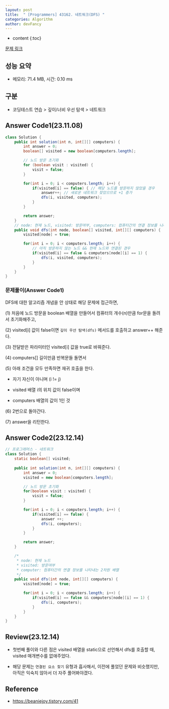 ```yaml
---
layout: post
title:  " [Programmers] 43162. 네트워크(DFS) "
categories: Algorithm
author: devFancy
---
```

* content
{:toc}

[문제 링크](https://school.programmers.co.kr/learn/courses/30/lessons/43162)

## 성능 요약

* 메모리: 71.4 MB, 시간: 0.10 ms

## 구분

* 코딩테스트 연습 > 깊이/너비 우선 탐색 > 네트워크

## Answer Code1(23.11.08)

```java
class Solution {
    public int solution(int n, int[][] computers) {
        int answer = 0;
        boolean[] visited = new boolean[computers.length];

        // 노드 방문 초기화
        for (boolean visit : visited) {
            visit = false;
        }

        for(int i = 0; i < computers.length; i++) {
            if(visited[i] == false) { // 해당 노드를 방문하지 않았을 경우
                answer++; // 새로운 네트워크 찾았으므로 +1 증가
                dfs(i, visited, computers);
            }
        }

        return answer;
    }
    // node: 현재 노드, visited: 방문여부, computers: 컴퓨터간의 연결 정보를 나타내는 2차원 배열
    public void dfs(int node, boolean[] visited, int[][] computers) {
        visited[node] = true;

        for(int i = 0; i < computers.length; i++) {
            // 아직 방문하지 않는 노드 && 현재 노드와 연결된 경우
            if(visited[i] == false & computers[node][i] == 1) {
                dfs(i, visited, computers);
            }
        }
    }
}
```

### 문제풀이(Answer Code1)

DFS에 대한 알고리즘 개념을 안 상태로 해당 문제에 접근하면,

(1) 처음에 노드 방문을 boolean 배열을 만들어서 컴퓨터의 개수(n)만큼 for문을 돌려서 초기화해주고,

(2) visited[i] 값이 false이면 `깊이 우선 탐색(dfs)` 메서드를 호출하고 answer++ 해준다.

(3) 전달받은 파라미터인 visited[i] 값을 true로 바꿔준다.

(4) computers[] 길이만큼 반복문들 돌면서

(5) 아래 조건을 모두 만족하면 재귀 호출을 한다.

* 자기 자신이 아니며 (i != j)

* visited 배열 i의 위치 값이 false이며

* computers 배열의 값이 1인 것

(6) 2번으로 돌아간다.

(7) answer을 리턴한다.

## Answer Code2(23.12.14)

```java
// 프로그래머스 - 네트워크
class Solution {
    static boolean[] visited;
    
    public int solution(int n, int[][] computers) {
        int answer = 0;
        visited = new boolean[computers.length];

        // 노드 방문 초기화
        for(boolean visit : visited) {
            visit = false;
        }

        for(int i = 0; i < computers.length; i++) {
            if(visited[i] == false) {
                answer ++;
                dfs(i, computers);
            }
        }

        return answer;
    }

    /*
     * node: 현재 노드
     * visited: 방문여부
     * computer: 컴퓨터간의 연결 정보를 나타내는 2차원 배열
     */
    public void dfs(int node, int[][] computers) {
        visited[node] = true;

        for(int i = 0; i < computers.length; i++) {
            if(visited[i] == false && computers[node][i] == 1) {
                dfs(i, computers);
            }
        }
    }
}
```

## Review(23.12.14)

* 첫번째 풀이와 다른 점은 visited 배열을 static으로 선언해서 dfs를 호출할 때, visited 매개변수를 없애주었다.

* 해당 문제는 `연결된 요소 찾기` 유형과 흡사해서, 이전에 풀었던 문제와 비슷했지만, 아직은 익숙치 않아서 더 자주 풀어봐야겠다.

## Reference

* https://beaniejoy.tistory.com/41